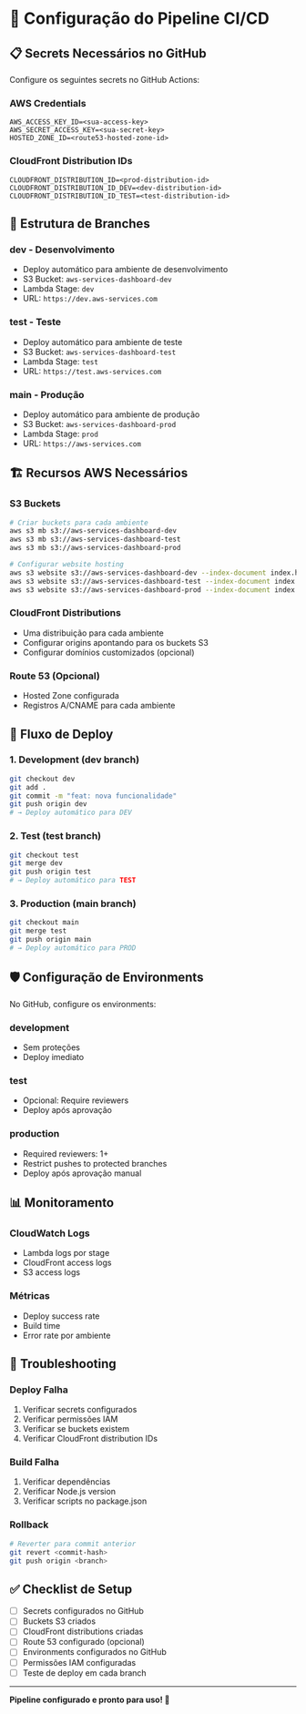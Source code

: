 # 🚀 Configuração do Pipeline CI/CD

## 📋 **Secrets Necessários no GitHub**

Configure os seguintes secrets no GitHub Actions:

### **AWS Credentials**
```
AWS_ACCESS_KEY_ID=<sua-access-key>
AWS_SECRET_ACCESS_KEY=<sua-secret-key>
HOSTED_ZONE_ID=<route53-hosted-zone-id>
```

### **CloudFront Distribution IDs**
```
CLOUDFRONT_DISTRIBUTION_ID=<prod-distribution-id>
CLOUDFRONT_DISTRIBUTION_ID_DEV=<dev-distribution-id>
CLOUDFRONT_DISTRIBUTION_ID_TEST=<test-distribution-id>
```

## 🌿 **Estrutura de Branches**

### **dev** - Desenvolvimento
- Deploy automático para ambiente de desenvolvimento
- S3 Bucket: `aws-services-dashboard-dev`
- Lambda Stage: `dev`
- URL: `https://dev.aws-services.com`

### **test** - Teste
- Deploy automático para ambiente de teste
- S3 Bucket: `aws-services-dashboard-test`
- Lambda Stage: `test`
- URL: `https://test.aws-services.com`

### **main** - Produção
- Deploy automático para ambiente de produção
- S3 Bucket: `aws-services-dashboard-prod`
- Lambda Stage: `prod`
- URL: `https://aws-services.com`

## 🏗️ **Recursos AWS Necessários**

### **S3 Buckets**
```bash
# Criar buckets para cada ambiente
aws s3 mb s3://aws-services-dashboard-dev
aws s3 mb s3://aws-services-dashboard-test
aws s3 mb s3://aws-services-dashboard-prod

# Configurar website hosting
aws s3 website s3://aws-services-dashboard-dev --index-document index.html
aws s3 website s3://aws-services-dashboard-test --index-document index.html
aws s3 website s3://aws-services-dashboard-prod --index-document index.html
```

### **CloudFront Distributions**
- Uma distribuição para cada ambiente
- Configurar origins apontando para os buckets S3
- Configurar domínios customizados (opcional)

### **Route 53 (Opcional)**
- Hosted Zone configurada
- Registros A/CNAME para cada ambiente

## 🔄 **Fluxo de Deploy**

### **1. Development (dev branch)**
```bash
git checkout dev
git add .
git commit -m "feat: nova funcionalidade"
git push origin dev
# → Deploy automático para DEV
```

### **2. Test (test branch)**
```bash
git checkout test
git merge dev
git push origin test
# → Deploy automático para TEST
```

### **3. Production (main branch)**
```bash
git checkout main
git merge test
git push origin main
# → Deploy automático para PROD
```

## 🛡️ **Configuração de Environments**

No GitHub, configure os environments:

### **development**
- Sem proteções
- Deploy imediato

### **test**
- Opcional: Require reviewers
- Deploy após aprovação

### **production**
- Required reviewers: 1+
- Restrict pushes to protected branches
- Deploy após aprovação manual

## 📊 **Monitoramento**

### **CloudWatch Logs**
- Lambda logs por stage
- CloudFront access logs
- S3 access logs

### **Métricas**
- Deploy success rate
- Build time
- Error rate por ambiente

## 🚨 **Troubleshooting**

### **Deploy Falha**
1. Verificar secrets configurados
2. Verificar permissões IAM
3. Verificar se buckets existem
4. Verificar CloudFront distribution IDs

### **Build Falha**
1. Verificar dependências
2. Verificar Node.js version
3. Verificar scripts no package.json

### **Rollback**
```bash
# Reverter para commit anterior
git revert <commit-hash>
git push origin <branch>
```

## ✅ **Checklist de Setup**

- [ ] Secrets configurados no GitHub
- [ ] Buckets S3 criados
- [ ] CloudFront distributions criadas
- [ ] Route 53 configurado (opcional)
- [ ] Environments configurados no GitHub
- [ ] Permissões IAM configuradas
- [ ] Teste de deploy em cada branch

---

**Pipeline configurado e pronto para uso! 🎉**
